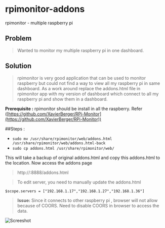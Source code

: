 # rpimonitor-addons

rpimonitor - multiple raspberry pi

## Problem  
>Wanted to monitor my multiple raspberry pi in one dashboard.

## Solution 
> rpimonitor is very good application that can be used to monitor raspberry but could not find a way to view all my raspberry pi in same dashboard. As a work around replace the addons.html file in rpimonitor app with my version of dashboard which connect to all my raspberry pi and show them in a dashboard.

**Prerequisite :**  rpimonitor should be install in all the raspberry. 
Refer ([https://github.com/XavierBerger/RPi-Monitor](https://github.com/XavierBerger/RPi-Monitor))

##Steps :
- ```sudo mv /usr/share/rpimonitor/web/addons.html /usr/share/rpimonitor/web/addons.html-back ```
-  ```sudo cp addons.html /usr/share/rpimonitor/web/```

This will take a backup of original addons.html and copy this addons.html to the location. Now access the addons page 
>http://:8888/addons.html

> To edit server, you need to manually update the addons.html 

```$scope.servers = ["192.168.1.17","192.168.1.27","192.168.1.36"]```

>**Issue:** Since it connects to other raspberry pi , browser will not allow because of COORS. Need to disable COORS in browser to access the data.

![Screeshot](screenshot.png)
